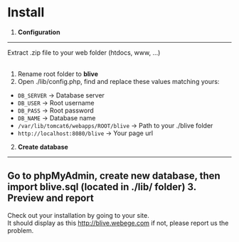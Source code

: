 Install
====
1. __Configuration__
-------
Extract .zip file to your web folder (htdocs, www, ...)<br/><br/>
1. Rename root folder to __blive__<br/>
2. Open ./lib/config.php, find and replace these values matching yours: <br/>
- `DB_SERVER`		->		Database server <br/>
- `DB_USER`		->		Root username <br/>
- `DB_PASS`		->		Root password <br/>
- `DB_NAME`		->		Database name <br/>
- `/var/lib/tomcat6/webapps/ROOT/blive`		->		Path to your ./blive folder <br/>
- `http://localhost:8080/blive`		->		Your page url <br/>
2. __Create database__
-------
Go to phpMyAdmin, create new database, then import __blive.sql__ (located in ./lib/ folder)
3. __Preview and report__
-------
Check out your installation by going to your site. <br/>
It should display as this http://blive.webege.com if not, please report us the problem.
